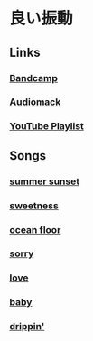# 良​い​振​動

## Links

### [Bandcamp](https://vaporjawn.bandcamp.com/album/-)

### [Audiomack](https://audiomack.com/vaporjawn/album/liangi-zhen-dong)

### [YouTube Playlist](https://youtube.com/playlist?list=PLKfRiQHfxzKijcOXpXb50SejCNqGuwVyN)

## Songs

### [summer sunset](https://youtu.be/g7oCrsHygQo)

### [sweetness](https://youtu.be/5BeA4saSaqw)

### [ocean floor](https://youtu.be/dSObiyn16Dw)

### [sorry](https://youtu.be/FHHNMxhFpdc)

### [love](https://youtu.be/7HsRPftAVTM)

### [baby](https://youtu.be/gC-NFmJBNik)

### [drippin'](https://youtu.be/Fzjma3MII00)
